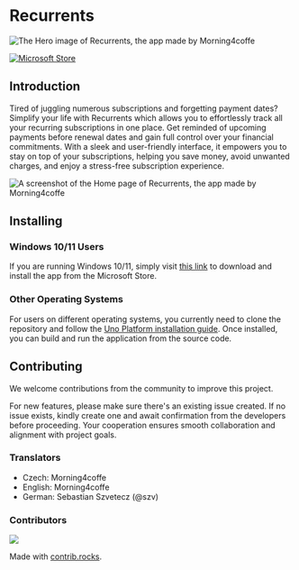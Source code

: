 # Recurrents

![The Hero image of Recurrents, the app made by Morning4coffe](https://github.com/morning4coffe-dev/recurrents/blob/0f9c31020bad191e93025adec73f947c13ba6e9b/Assets/hero-large.png)

[![Microsoft Store](https://img.shields.io/static/v1?label=Microsoft%20Store&message=Download&color=1C8522&logo=microsoft)](https://www.microsoft.com/store/apps/9N5MJT8G06KC)

## Introduction

Tired of juggling numerous subscriptions and forgetting payment dates? Simplify your life with Recurrents which allows you to effortlessly track all your recurring subscriptions in one place. Get reminded of upcoming payments before renewal dates and gain full control over your financial commitments. With a sleek and user-friendly interface, it empowers you to stay on top of your subscriptions, helping you save money, avoid unwanted charges, and enjoy a stress-free subscription experience.

![A screenshot of the Home page of Recurrents, the app made by Morning4coffe](https://github.com/morning4coffe-dev/recurrents/blob/45eaa997f003c5deb373f8154e33d1da2103ad6d/Assets/Screenshots/01-home.png)

## Installing

### Windows 10/11 Users
If you are running Windows 10/11, simply visit [this link](https://www.microsoft.com/store/productId/9N5MJT8G06KC) to download and install the app from the Microsoft Store.

### Other Operating Systems
For users on different operating systems, you currently need to clone the repository and follow the [Uno Platform installation guide](https://platform.uno/docs/articles/get-started.html). Once installed, you can build and run the application from the source code.

## Contributing

We welcome contributions from the community to improve this project.

For new features, please make sure there's an existing issue created. If no issue exists, kindly create one and await confirmation from the developers before proceeding. Your cooperation ensures smooth collaboration and alignment with project goals. 

### Translators

- Czech: Morning4coffe
- English: Morning4coffe
- German: Sebastian Szvetecz (@szv)

### Contributors

<a href="https://github.com/morning4coffe-dev/recurrents/graphs/contributors">
  <img src="https://contrib.rocks/image?repo=morning4coffe-dev/recurrents" />
</a>

Made with [contrib.rocks](https://contrib.rocks).
